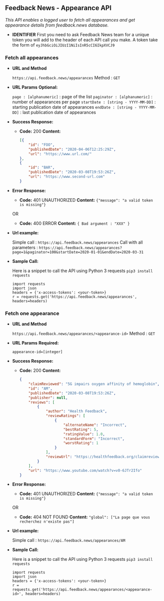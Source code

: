 **Feedback News - Appearance API**
----
  _This API enables a logged user to fetch all appearances and get appearance details from feedback.news database._

* **IDENTIFIER**
    First you need to ask Feedback News team for a unique token you will add to the header of each API call you make.
    A token take the form of `eyJhbGciOiJIUzI1NiIsInR5cCI6IkpXVCJ9`

### Fetch all appearances

* **URL and Method**

  `https://api.feedback.news/appearances`
  Method : `GET`

*  **URL Params**
   **Optional:**

   `page : [alphanumeric]` : page of the list
   `paginator : [alphanumeric]` : number of appearances per page
   `startDate : [string - YYYY-MM-DD]` : starting publication date of appearances
   `endDate : [string - YYYY-MM-DD]` : last publication date of appearances


* **Success Response:**
  * **Code:** 200
    **Content:**
    ```json
    [{
        "id": "FOO",
        "publishedDate": "2020-04-06T12:25:29Z",
        "url": "https://www.url.com/"
    },
    {
        "id": "BAR",
        "publishedDate": "2020-03-08T19:53:26Z",
        "url": "https://www.second-url.com"
    }
    ```
* **Error Response:**

  * **Code:** 401 UNAUTHORIZED
    **Content:** `{"message": "a valid token is missing"}`

  OR

  * **Code:** 400 ERROR
    **Content:** `{ Bad argument : "XXX" }`

* **Url example:**

  Simple call : `https://api.feedback.news/appearances`
  Call with all parameters : `https://api.feedback.news/appearances?page=1&paginator=100&startDate=2020-01-01&endDate=2020-03-31`

* **Sample Call:**

     Here is a snippet to call the API using Python 3 requests
     `pip3 install requests`

    ```
    import requests
    import json
    headers = {'x-access-tokens': <your-token>}
    r = requests.get('https://api.feedback.news/appearances', headers=headers)
    ```


### Fetch one appearance

* **URL and Method**

  `https://api.feedback.news/appearances/<appearance-id>`
  Method : `GET`

*  **URL Params**
   **Required:**

   `appearance-id=[integer]`

* **Success Response:**

  * **Code:** 200
    **Content:**
    ```json
    {
        "claimReviewed": "5G impairs oxygen affinity of hemoglobin",
        "id": "AM",
        "publishedDate": "2020-03-08T19:53:26Z",
        "publisher": null,
        "reviews": [
            {
                "author": "Health Feedback",
                "reviewRatings": [
                    {
                        "alternateName": "Incorrect",
                        "bestRating": 5,
                        "ratingValue": 1.0,
                        "standardForm": "Incorrect",
                        "worstRating": 1
                    }
                ],
                "reviewUrl": "https://healthfeedback.org/claimreview/conspiracy-theorists-claim-that-5g-increases-vulnerability-to-covid-19-with-baseless-theory-that-it-affects-hemoglobin/"
            }
        ],
        "url": "https://www.youtube.com/watch?v=v0-6JTr2Ifo"
    }
    ```

* **Error Response:**

  * **Code:** 401 UNAUTHORIZED
    **Content:** `{"message": "a valid token is missing"}`

  OR

  * **Code:** 404 NOT FOUND
    **Content:** `"global": ["La page que vous recherchez n'existe pas"]`

* **Url example:**

  Simple call : `https://api.feedback.news/appearances/AM`

* **Sample Call:**

     Here is a snippet to call the API using Python 3 requests
     `pip3 install requests`

    ```
    import requests
    import json
    headers = {'x-access-tokens': <your-token>}
    r = requests.get('https://api.feedback.news/appearances/<appearance-id>', headers=headers)
    ```
